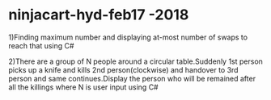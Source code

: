 # ninjacart-hyd-feb17 -2018

1)Finding maximum number and displaying at-most number of swaps to reach that using C#

2)There are a group of N people around a circular table.Suddenly 1st person picks up a knife and kills 2nd person(clockwise) and handover to 3rd person and same continues.Display the person who will be remained after all the killings where N is user input using C#
